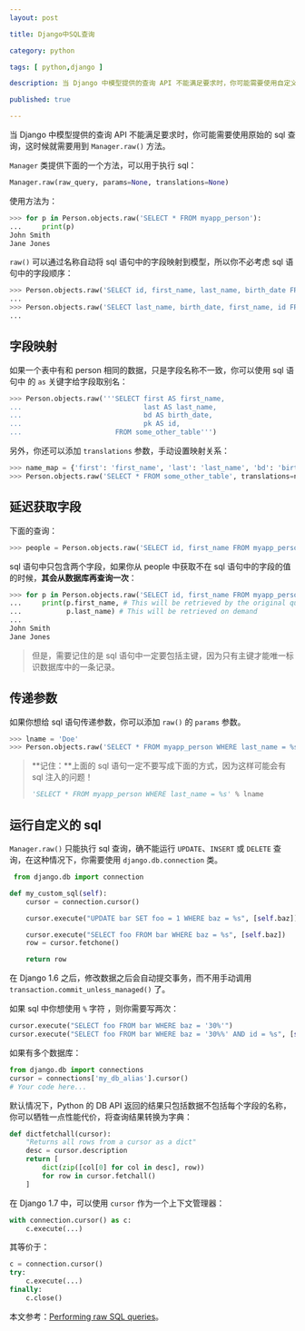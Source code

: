 ```yaml
---
layout: post

title: Django中SQL查询

category: python

tags: [ python,django ]

description: 当 Django 中模型提供的查询 API 不能满足要求时，你可能需要使用自定义的 sql 查询，这时候就需要用到  Manager.raw() 方法。

published: true

---
```


当 Django 中模型提供的查询 API 不能满足要求时，你可能需要使用原始的 sql 查询，这时候就需要用到  `Manager.raw()` 方法。

`Manager` 类提供下面的一个方法，可以用于执行 sql：

```python
Manager.raw(raw_query, params=None, translations=None)
```

使用方法为：

```python
>>> for p in Person.objects.raw('SELECT * FROM myapp_person'):
...     print(p)
John Smith
Jane Jones
```

`raw()` 可以通过名称自动将 sql 语句中的字段映射到模型，所以你不必考虑 sql 语句中的字段顺序：

```python
>>> Person.objects.raw('SELECT id, first_name, last_name, birth_date FROM myapp_person')
...
>>> Person.objects.raw('SELECT last_name, birth_date, first_name, id FROM myapp_person')
...
```

## 字段映射

如果一个表中有和 person 相同的数据，只是字段名称不一致，你可以使用 sql 语句中 的 `as` 关键字给字段取别名：

```python
>>> Person.objects.raw('''SELECT first AS first_name,
...                              last AS last_name,
...                              bd AS birth_date,
...                              pk AS id,
...                       FROM some_other_table''')
```

另外，你还可以添加 `translations` 参数，手动设置映射关系：

```python
>>> name_map = {'first': 'first_name', 'last': 'last_name', 'bd': 'birth_date', 'pk': 'id'}
>>> Person.objects.raw('SELECT * FROM some_other_table', translations=name_map)
```

## 延迟获取字段

下面的查询：

```python
>>> people = Person.objects.raw('SELECT id, first_name FROM myapp_person')
```

sql 语句中只包含两个字段，如果你从 people 中获取不在 sql 语句中的字段的值的时候，**其会从数据库再查询一次**：

```python
>>> for p in Person.objects.raw('SELECT id, first_name FROM myapp_person'):
...     print(p.first_name, # This will be retrieved by the original query
...           p.last_name) # This will be retrieved on demand
...
John Smith
Jane Jones
```

>但是，需要记住的是 sql 语句中一定要包括主键，因为只有主键才能唯一标识数据库中的一条记录。

## 传递参数

如果你想给 sql 语句传递参数，你可以添加 `raw()` 的 `params` 参数。

```python
>>> lname = 'Doe'
>>> Person.objects.raw('SELECT * FROM myapp_person WHERE last_name = %s', [lname])
```

>**记住：**上面的 sql 语句一定不要写成下面的方式，因为这样可能会有 sql 注入的问题！
>
>```python
>'SELECT * FROM myapp_person WHERE last_name = %s' % lname
>```

## 运行自定义的 sql

 `Manager.raw()` 只能执行 sql 查询，确不能运行  `UPDATE`、`INSERT` 或 `DELETE` 查询，在这种情况下，你需要使用 `django.db.connection` 类。

```python
 from django.db import connection

def my_custom_sql(self):
    cursor = connection.cursor()

    cursor.execute("UPDATE bar SET foo = 1 WHERE baz = %s", [self.baz])

    cursor.execute("SELECT foo FROM bar WHERE baz = %s", [self.baz])
    row = cursor.fetchone()

    return row
```

在 Django 1.6 之后，修改数据之后会自动提交事务，而不用手动调用 `transaction.commit_unless_managed()` 了。

如果 sql 中你想使用 `%` 字符 ，则你需要写两次：

```python
cursor.execute("SELECT foo FROM bar WHERE baz = '30%'")
cursor.execute("SELECT foo FROM bar WHERE baz = '30%%' AND id = %s", [self.id])
```

如果有多个数据库：

```python
from django.db import connections
cursor = connections['my_db_alias'].cursor()
# Your code here...
```

默认情况下，Python 的 DB API 返回的结果只包括数据不包括每个字段的名称，你可以牺牲一点性能代价，将查询结果转换为字典：

```python
def dictfetchall(cursor):
    "Returns all rows from a cursor as a dict"
    desc = cursor.description
    return [
        dict(zip([col[0] for col in desc], row))
        for row in cursor.fetchall()
    ]
```

在 Django 1.7 中，可以使用 `cursor` 作为一个上下文管理器：

```python
with connection.cursor() as c:
    c.execute(...)
```

其等价于：

```python
c = connection.cursor()
try:
    c.execute(...)
finally:
    c.close()
```

本文参考：[Performing raw SQL queries](https://docs.djangoproject.com/en/1.7/topics/db/sql/)。
